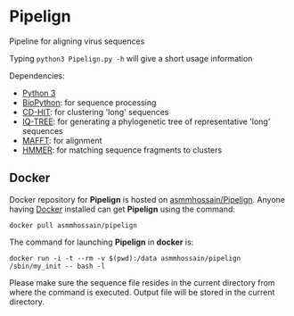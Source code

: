 # Pipelign

Pipeline for aligning virus sequences

Typing ``python3 Pipelign.py -h`` will give a short usage information

Dependencies:

- [Python 3](https://www.python.org/)
- [BioPython](http://biopython.org/wiki/Main_Page): for sequence processing
- [CD-HIT](http://weizhongli-lab.org/cd-hit/): for clustering 'long' sequences
- [IQ-TREE](http://www.cibiv.at/software/iqtree/): for generating a phylogenetic tree of representative 'long' sequences
- [MAFFT](http://mafft.cbrc.jp/alignment/software/): for alignment
- [HMMER](http://hmmer.org/): for matching sequence fragments to clusters

## Docker

Docker repository for **Pipelign** is hosted on [asmmhossain/Pipelign](https://hub.docker.com/r/asmmhossain/pipelign/). Anyone having [Docker](https://www.docker.com/) installed can get **Pipelign** using the command:

``docker pull asmmhossain/pipelign``

The command for launching **Pipelign** in **docker** is:

``docker run -i -t --rm -v $(pwd):/data asmmhossain/pipelign /sbin/my_init -- bash -l``

Please make sure the sequence file resides in the current directory from where the command is executed. Output file will be stored in the current directory.



